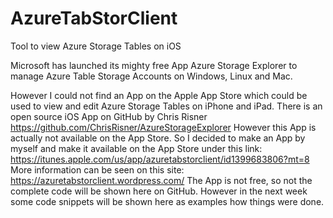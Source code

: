 # AzureTabStorClient
Tool to view Azure Storage Tables on iOS

Microsoft has launched its mighty free App Azure Storage Explorer to manage Azure Table Storage Accounts on Windows, Linux and Mac.

However I could not find an App on the Apple App Store which could be used to view and edit Azure Storage Tables on iPhone and iPad.
There is an open source iOS App on GitHub by Chris Risner
https://github.com/ChrisRisner/AzureStorageExplorer 
However this App is actually not available on the App Store. 
So I decided to make an App by myself and make it available on the App Store under this link: https://itunes.apple.com/us/app/azuretabstorclient/id1399683806?mt=8 
More information can be seen on this site:
https://azuretabstorclient.wordpress.com/
The App is not free, so  not the complete code will be shown here on GitHub.
However in the next week some code snippets will be shown here as examples how things were done.

